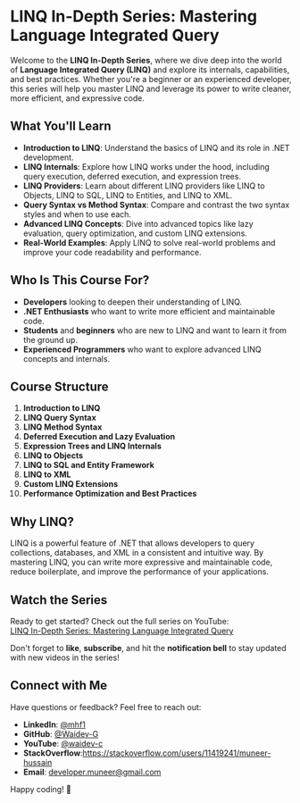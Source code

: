 # LINQ In-Depth Series: Mastering Language Integrated Query

Welcome to the **LINQ In-Depth Series**, where we dive deep into the world of **Language Integrated Query (LINQ)** and explore its internals, capabilities, and best practices. Whether you're a beginner or an experienced developer, this series will help you master LINQ and leverage its power to write cleaner, more efficient, and expressive code.

## What You'll Learn

- **Introduction to LINQ**: Understand the basics of LINQ and its role in .NET development.
- **LINQ Internals**: Explore how LINQ works under the hood, including query execution, deferred execution, and expression trees.
- **LINQ Providers**: Learn about different LINQ providers like LINQ to Objects, LINQ to SQL, LINQ to Entities, and LINQ to XML.
- **Query Syntax vs Method Syntax**: Compare and contrast the two syntax styles and when to use each.
- **Advanced LINQ Concepts**: Dive into advanced topics like lazy evaluation, query optimization, and custom LINQ extensions.
- **Real-World Examples**: Apply LINQ to solve real-world problems and improve your code readability and performance.

## Who Is This Course For?

- **Developers** looking to deepen their understanding of LINQ.
- **.NET Enthusiasts** who want to write more efficient and maintainable code.
- **Students** and **beginners** who are new to LINQ and want to learn it from the ground up.
- **Experienced Programmers** who want to explore advanced LINQ concepts and internals.

## Course Structure

1. **Introduction to LINQ**
2. **LINQ Query Syntax**
3. **LINQ Method Syntax**
4. **Deferred Execution and Lazy Evaluation**
5. **Expression Trees and LINQ Internals**
6. **LINQ to Objects**
7. **LINQ to SQL and Entity Framework**
8. **LINQ to XML**
9. **Custom LINQ Extensions**
10. **Performance Optimization and Best Practices**

## Why LINQ?

LINQ is a powerful feature of .NET that allows developers to query collections, databases, and XML in a consistent and intuitive way. By mastering LINQ, you can write more expressive and maintainable code, reduce boilerplate, and improve the performance of your applications.

## Watch the Series

Ready to get started? Check out the full series on YouTube:  
[LINQ In-Depth Series: Mastering Language Integrated Query](https://www.youtube.com/@waidev-c)

Don't forget to **like**, **subscribe**, and hit the **notification bell** to stay updated with new videos in the series!

## Connect with Me

Have questions or feedback? Feel free to reach out:  
- **LinkedIn**: [@mhf1](https://www.linkedin.com/in/mhf1/)  
- **GitHub**: [@Waidev-G](https://github.com/@Waidev-G)
- **YouTube**: [@waidev-c](https://youtube.com/@waidev-c)
- **StackOverflow**:https://stackoverflow.com/users/11419241/muneer-hussain 
- **Email**: developer.muneer@gmail.com 

Happy coding! 🚀
